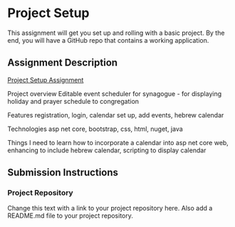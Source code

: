 # Project Setup
This assignment will get you set up and rolling with a basic project. By the end, you will have a GitHub repo that contains a working application.

## Assignment Description
[Project Setup Assignment](https://education.launchcode.org/liftoff/assignments/project-setup/)


Project overview
Editable event scheduler for synagogue - for displaying holiday and prayer schedule to congregation

Features
registration, login, calendar set up, add events, hebrew calendar

Technologies
asp net core, bootstrap, css, html, nuget, java

Things I need to learn
how to incorporate a calendar into asp net core web, enhancing to include hebrew calendar, 
scripting to display calendar

## Submission Instructions

### Project Repository
Change this text with a link to your project repository here. Also add a README.md file to your project repository.